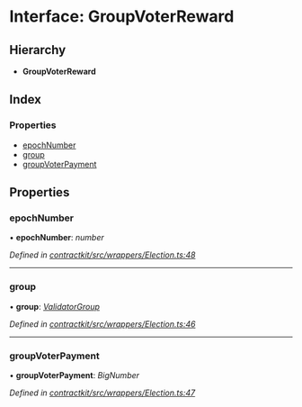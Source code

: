 # Interface: GroupVoterReward

## Hierarchy

* **GroupVoterReward**

## Index

### Properties

* [epochNumber](_wrappers_election_.groupvoterreward.md#epochnumber)
* [group](_wrappers_election_.groupvoterreward.md#group)
* [groupVoterPayment](_wrappers_election_.groupvoterreward.md#groupvoterpayment)

## Properties

###  epochNumber

• **epochNumber**: *number*

*Defined in [contractkit/src/wrappers/Election.ts:48](https://github.com/medhak1/celo-monorepo/blob/master/packages/sdk/contractkit/src/wrappers/Election.ts#L48)*

___

###  group

• **group**: *[ValidatorGroup](_wrappers_validators_.validatorgroup.md)*

*Defined in [contractkit/src/wrappers/Election.ts:46](https://github.com/medhak1/celo-monorepo/blob/master/packages/sdk/contractkit/src/wrappers/Election.ts#L46)*

___

###  groupVoterPayment

• **groupVoterPayment**: *BigNumber*

*Defined in [contractkit/src/wrappers/Election.ts:47](https://github.com/medhak1/celo-monorepo/blob/master/packages/sdk/contractkit/src/wrappers/Election.ts#L47)*

